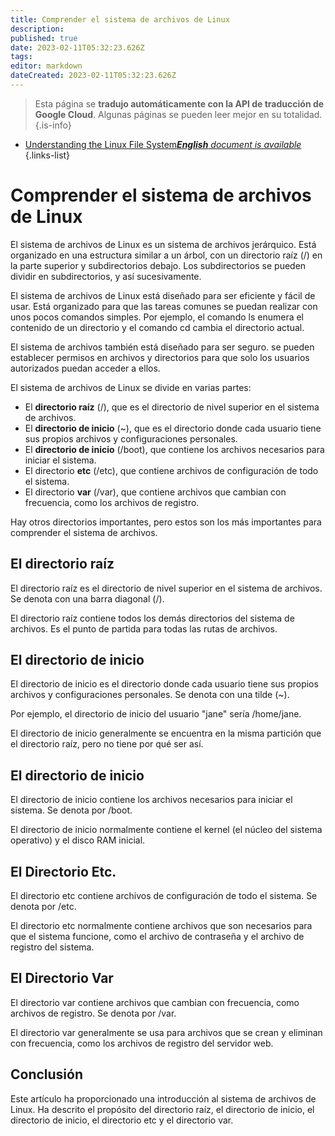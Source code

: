 ```yaml
---
title: Comprender el sistema de archivos de Linux
description: 
published: true
date: 2023-02-11T05:32:23.626Z
tags: 
editor: markdown
dateCreated: 2023-02-11T05:32:23.626Z
---
```


> Esta página se **tradujo automáticamente con la API de traducción de Google Cloud**.
Algunas páginas se pueden leer mejor en su totalidad.{.is-info}



- [Understanding the Linux File System***English** document is available*](/en/Knowledge-base/Linux/understanding-the-linux-file-system)
{.links-list}


# Comprender el sistema de archivos de Linux

El sistema de archivos de Linux es un sistema de archivos jerárquico. Está organizado en una estructura similar a un árbol, con un directorio raíz (/) en la parte superior y subdirectorios debajo. Los subdirectorios se pueden dividir en subdirectorios, y así sucesivamente.

El sistema de archivos de Linux está diseñado para ser eficiente y fácil de usar. Está organizado para que las tareas comunes se puedan realizar con unos pocos comandos simples. Por ejemplo, el comando ls enumera el contenido de un directorio y el comando cd cambia el directorio actual.

El sistema de archivos también está diseñado para ser seguro. se pueden establecer permisos en archivos y directorios para que solo los usuarios autorizados puedan acceder a ellos.

El sistema de archivos de Linux se divide en varias partes:

- El **directorio raíz** (/), que es el directorio de nivel superior en el sistema de archivos.
- El **directorio de inicio** (~), que es el directorio donde cada usuario tiene sus propios archivos y configuraciones personales.
- El **directorio de inicio** (/boot), que contiene los archivos necesarios para iniciar el sistema.
- El directorio **etc** (/etc), que contiene archivos de configuración de todo el sistema.
- El directorio **var** (/var), que contiene archivos que cambian con frecuencia, como los archivos de registro.

Hay otros directorios importantes, pero estos son los más importantes para comprender el sistema de archivos.

## El directorio raíz

El directorio raíz es el directorio de nivel superior en el sistema de archivos. Se denota con una barra diagonal (/).

El directorio raíz contiene todos los demás directorios del sistema de archivos. Es el punto de partida para todas las rutas de archivos.

## El directorio de inicio

El directorio de inicio es el directorio donde cada usuario tiene sus propios archivos y configuraciones personales. Se denota con una tilde (~).

Por ejemplo, el directorio de inicio del usuario "jane" sería /home/jane.

El directorio de inicio generalmente se encuentra en la misma partición que el directorio raíz, pero no tiene por qué ser así.

## El directorio de inicio

El directorio de inicio contiene los archivos necesarios para iniciar el sistema. Se denota por /boot.

El directorio de inicio normalmente contiene el kernel (el núcleo del sistema operativo) y el disco RAM inicial.

## El Directorio Etc.

El directorio etc contiene archivos de configuración de todo el sistema. Se denota por /etc.

El directorio etc normalmente contiene archivos que son necesarios para que el sistema funcione, como el archivo de contraseña y el archivo de registro del sistema.

## El Directorio Var

El directorio var contiene archivos que cambian con frecuencia, como archivos de registro. Se denota por /var.

El directorio var generalmente se usa para archivos que se crean y eliminan con frecuencia, como los archivos de registro del servidor web.

## Conclusión

Este artículo ha proporcionado una introducción al sistema de archivos de Linux. Ha descrito el propósito del directorio raíz, el directorio de inicio, el directorio de inicio, el directorio etc y el directorio var.
